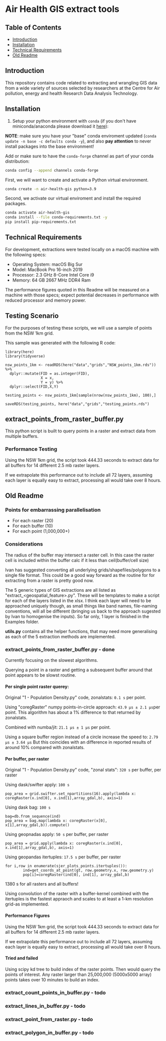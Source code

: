 # Air Health GIS extract tools

## Table of Contents
  * [Introduction](#introduction)
  * [Installation](#installation)
  * [Technical Requirements](#technical-requirements)
  * [Old Readme](#old-readme)

## Introduction

This repository contains code related to extracting and wrangling GIS data from a wide variety of sources selected by researchers at the Centre for Air pollution, energy and health Research Data Analysis Technology.



## Installation

1. Setup your python environment with `conda` (if you don't have miniconda/anaconda please download it [here](https://www.anaconda.com/products/individual)):

__NOTE__: make sure you have your "base" conda enviroment updated (`conda update -n base -c defaults conda -y`), and also __pay attention__ to never install packages into the base environment!

Add or make sure to have the `conda-forge` channel as part of your conda distribution:

```bash
conda config --append channels conda-forge
```

First, we will want to create and activate a Python virtual environment.

```bash
conda create -n air-health-gis python=3.9
```

Second, we activate our virtual enviroment and install the required packages.

```bash
conda activate air-health-gis
conda install --file conda-requirements.txt -y
pip install pip-requirements.txt
```

## Technical Requirements

For development, extractions were tested locally on a macOS machine with the following specs:

- Operating System: macOS Big Sur
- Model: MacBook Pro 16-inch 2019
- Processor: 2.3 GHz 8-Core Intel Core i9
- Memory: 64 GB 2667 MHz DDR4 Ram

The performance figures quoted in this Readme will be measured on a machine with those specs; expect potential decreases in performance with reduced processor and memory power.

## Testing Scenario

For the purposes of testing these scripts, we will use a sample of points from the NSW 1km grid.

This sample was generated with the following R code:

```
library(here)
library(tidyverse)

nsw_points_1km <- readRDS(here("data","grids","NSW_points_1km.rds")) %>%
  dplyr::mutate(FID = as.integer(FID),
                X = x,
                Y = y) %>% 
  dplyr::select(FID,X,Y)
  
testing_points <- nsw_points_1km[sample(nrow(nsw_points_1km), 100),]

saveRDS(testing_points, here("data","grids","testing_points.rds") 
```

## extract_points_from_raster_buffer.py

This python script is built to query points in a raster and extract data from multiple buffers.

### Performance Testing

Using the NSW 1km grid, the script took 444.33 seconds to extract data for all buffers for 14 different 2.5 mb raster layers. 

If we extrapolate this performance out to include all 72 layers, assuming each layer is equally easy to extract, processing all would take over 8 hours.

## Old Readme

### Points for embarrassing parallelisation

 * For each raster (20)
 * For each buffer (10)
 * For each point (1,000,000+)
 
### Considerations

The radius of the buffer may intersect a raster cell. In this case the raster cell is included within the buffer calc if it less than  ceil(buffer/cell size)

Ivan has suggested converting all underlying grids/shapefiles/polygons to a single file format. This could be a good way forward as the routine for for extracting from a raster is pretty good now.

The 5 generic types of GIS extractions are all listed as "extract_<geospatial_feature>.py". These will be templates to make a script for each of the layers listed in the xlsx. I think each layer will need to be approached uniquely though, as small things like band names, file-naming conventions, will all be different (bringing us back to the approach sugested by Ivan to homogenise the inputs). So far only, 1 layer is finished in the Examples folder.

**utils.py** contains all the helper functions, that may need more generalising as each of the 5 extraction methods are implemented.

### extract_points_from_raster_buffer.py - done
Currently focusing on the slowest algorithms. 

Querying a point in a raster and getting a subsequent buffer around that point appears to be slowst routine.


#### Per single point raster querey:

Original "1 - Population Density.py" code, zonalstats: ```0.1 s``` per point.

Using "coregRaster" numpy points-in-circle approach: ```43.9 µs ± 2.1 µs```per point.
This algorithm has about a 1% difference to that returned by zonalstats.

Combined with numba/jit: ```21.1 µs ± 1 µs``` per point.

Using a square buffer region instead of a circle increase the speed to: ```2.79 µs ± 3.64 µs```
But this coincides with an difference in reported results of around 10% compared with zonalstats.


#### Per buffer, per raster
Original "1 - Population Density.py" code, "zonal stats": ```320 s``` per buffer, per raster

Using dask/swifter apply: ```100 s```
```
pop_area = grid.swifter.set_npartitions(16).apply(lambda x: coregRaster(x.ind[0], x.ind[1],array_gdal,b), axis=1)
```

Using dask bag: ```100 s```
```
bag=db.from_sequence(ind)
pop_area = bag.map(lambda x: coregRaster(x[0], x[1],array_gdal,b)).compute()
```

Using geopnadas apply: ```50 s``` per buffer, per raster
```
pop_area = grid.apply(lambda x: coregRaster(x.ind[0], x.ind[1],array_gdal,b), axis=1)
```

Using geopandas itertuples: ```17.5 s``` per buffer, per raster
```
for i,row in enumerate(sjer_plots_points.itertuples()):
		ind=get_coords_at_point(gt, row.geometry.x, row.geometry.y)
		pop[i]=coregRaster(ind[0], ind[1], array_gdal,b)
```

1380 s for all rasters and all buffers!

Using convolution of the raster with a buffer-kernel combined with the itertuples is the fastest appraoch and scales to at least a 1-km resolution grid-as implemented.

#### Performance Figures

Using the NSW 1km grid, the script took 444.33 seconds to extract data for all buffers for 14 different 2.5 mb raster layers. 

If we extrapolate this performance out to include all 72 layers, assuming each layer is equally easy to extract, processing all would take over 8 hours.


#### Tried and failed
Using scipy kd tree to build index of the raster points. Then would query the points of interest. Any raster larger than 25,000,000 (5000x5000 array) points takes over 10 minutes to build an index. 


### extract_count_points_in_buffer.py - todo

### extract_lines_in_buffer.py - todo

### extract_point_from_raster.py - todo

### extract_polygon_in_buffer.py - todo



